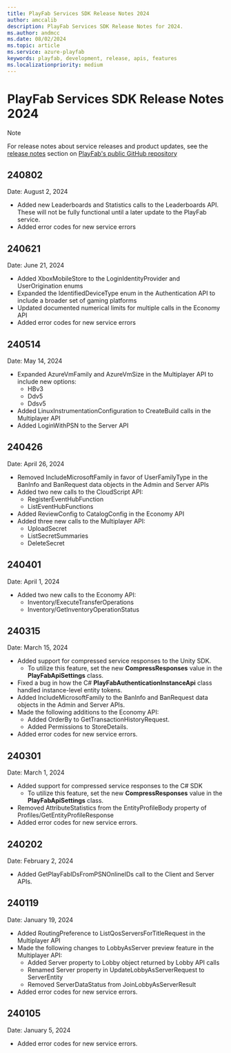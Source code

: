 ```yaml
---
title: PlayFab Services SDK Release Notes 2024
author: amccalib
description: PlayFab Services SDK Release Notes for 2024.
ms.author: andmcc
ms.date: 08/02/2024
ms.topic: article
ms.service: azure-playfab
keywords: playfab, development, release, apis, features
ms.localizationpriority: medium
---
```

# PlayFab Services SDK Release Notes 2024

> [!NOTE]
> For release notes about service releases and product updates, see the [release notes](https://github.com/PlayFab/PlayFab/releases) section on [PlayFab's public GitHub repository](https://github.com/PlayFab/PlayFab)

## 240802

Date: August 2, 2024

 - Added new Leaderboards and Statistics calls to the Leaderboards API. These will not be fully functional until a later update to the PlayFab service.
 - Added error codes for new service errors

## 240621

Date: June 21, 2024

 - Added XboxMobileStore to the LoginIdentityProvider and UserOrigination enums
 - Expanded the IdentifiedDeviceType enum in the Authentication API to include a broader set of gaming platforms
 - Updated documented numerical limits for multiple calls in the Economy API
 - Added error codes for new service errors

## 240514

Date: May 14, 2024

- Expanded AzureVmFamily and AzureVmSize in the Multiplayer API to include new options:
  - HBv3
  - Ddv5
  - Ddsv5
- Added LinuxInstrumentationConfiguration to CreateBuild calls in the Multiplayer API
- Added LoginWithPSN to the Server API

## 240426

Date: April 26, 2024

 - Removed IncludeMicrosoftFamily in favor of UserFamilyType in the BanInfo and BanRequest data objects in the Admin and Server APIs
 - Added two new calls to the CloudScript API:
   - RegisterEventHubFunction
   - ListEventHubFunctions
 - Added ReviewConfig to CatalogConfig in the Economy API
 - Added three new calls to the Multiplayer API:
   - UploadSecret
   - ListSecretSummaries
   - DeleteSecret

## 240401

Date: April 1, 2024

 - Added two new calls to the Economy API:
   - Inventory/ExecuteTransferOperations
   - Inventory/GetInventoryOperationStatus

## 240315

Date: March 15, 2024

 - Added support for compressed service responses to the Unity SDK.
   - To utilize this feature, set the new __CompressResponses__ value in the __PlayFabApiSettings__ class.
 - Fixed a bug in how the C# __PlayFabAuthenticationInstanceApi__ class handled instance-level entity tokens.
 - Added IncludeMicrosoftFamily to the BanInfo and BanRequest data objects in the Admin and Server APIs.
 - Made the following additions to the Economy API:
   - Added OrderBy to GetTransactionHistoryRequest.
   - Added Permissions to StoreDetails.
 - Added error codes for new service errors.

## 240301

Date: March 1, 2024

 - Added support for compressed service responses to the C# SDK
   - To utilize this feature, set the new __CompressResponses__ value in the __PlayFabApiSettings__ class.
 - Removed AttributeStatistics from the EntityProfileBody property of Profiles/GetEntityProfileResponse
 - Added error codes for new service errors.

## 240202

Date: February 2, 2024

 - Added GetPlayFabIDsFromPSNOnlineIDs call to the Client and Server APIs.

## 240119

Date: January 19, 2024

 - Added RoutingPreference to ListQosServersForTitleRequest in the Multiplayer API
 - Made the following changes to LobbyAsServer preview feature in the Multiplayer API:
   - Added Server property to Lobby object returned by Lobby API calls
   - Renamed Server property in UpdateLobbyAsServerRequest to ServerEntity
   - Removed ServerDataStatus from JoinLobbyAsServerResult
 - Added error codes for new service errors.

## 240105

Date: January 5, 2024

 - Added error codes for new service errors.

